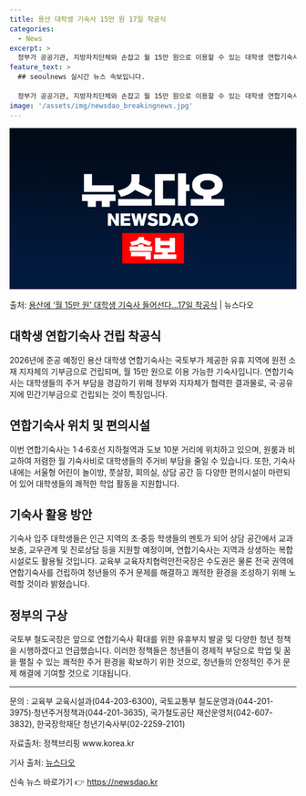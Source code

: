 ```yaml
---
title: 용산 대학생 기숙사 15만 원 17일 착공식
categories:
  - News
excerpt: >
  정부가 공공기관, 지방자치단체와 손잡고 월 15만 원으로 이용할 수 있는 대학생 연합기숙사를 용산에 짓는다.…
feature_text: >
  ## seoulnews 실시간 뉴스 속보입니다.

  정부가 공공기관, 지방자치단체와 손잡고 월 15만 원으로 이용할 수 있는 대학생 연합기숙사를 용산에 짓는다.…
image: '/assets/img/newsdao_breakingnews.jpg'
---
```


![뉴스다오 속보](/assets/img/newsdao_breakingnews.jpg)

<p>출처: <a href="https://newsdao.kr/3599" rel="dofollow">용산에 ‘월 15만 원’ 대학생 기숙사 들어선다…17일 착공식</a> | 뉴스다오</p>

<h2 data-ke-size="size26">대학생 연합기숙사 건립 착공식</h2>
<p data-ke-size="size16">2026년에 준공 예정인 용산 대학생 연합기숙사는 국토부가 제공한 유휴 지역에 원전 소재 지자체의 기부금으로 건립되며, 월 15만 원으로 이용 가능한 기숙사입니다. 연합기숙사는 대학생들의 주거 부담을 경감하기 위해 정부와 지자체가 협력한 결과물로, 국·공유지에 민간기부금으로 건립되는 것이 특징입니다.</p>

<h2 data-ke-size="size26">연합기숙사 위치 및 편의시설</h2>
<p data-ke-size="size16">이번 연합기숙사는 1·4·6호선 지하철역과 도보 10분 거리에 위치하고 있으며, 원룸과 비교하여 저렴한 월 기숙사비로 대학생들의 주거비 부담을 줄일 수 있습니다. 또한, 기숙사 내에는 서울형 어린이 놀이방, 풋살장, 회의실, 상담 공간 등 다양한 편의시설이 마련되어 있어 대학생들의 쾌적한 학업 활동을 지원합니다.</p>

<h2 data-ke-size="size26">기숙사 활용 방안</h2>
<p data-ke-size="size16">기숙사 입주 대학생들은 인근 지역의 초·중등 학생들의 멘토가 되어 상담 공간에서 교과 보충, 교우관계 및 진로상담 등을 지원할 예정이며, 연합기숙사는 지역과 상생하는 복합시설로도 활용될 것입니다. 교육부 교육자치협력안전국장은 수도권은 물론 전국 권역에 연합기숙사를 건립하여 청년들의 주거 문제를 해결하고 쾌적한 환경을 조성하기 위해 노력할 것이라 밝혔습니다.</p>

<h2 data-ke-size="size26">정부의 구상</h2>
<p data-ke-size="size16">국토부 철도국장은 앞으로 연합기숙사 확대를 위한 유휴부지 발굴 및 다양한 청년 정책을 시행하겠다고 언급했습니다. 이러한 정책들은 청년들이 경제적 부담으로 학업 및 꿈을 펼칠 수 있는 쾌적한 주거 환경을 확보하기 위한 것으로, 청년들의 안정적인 주거 문제 해결에 기여할 것으로 기대됩니다.</p>

<hr>
<p data-ke-size="size16">문의 : 교육부 교육시설과(044-203-6300), 국토교통부 철도운영과(044-201-3975)·청년주거정책과(044-201-3635), 국가철도공단 재산운영처(042-607-3832), 한국장학재단 청년기숙사부(02-2259-2101)</p>
<p data-ke-size="size16">자료출처: 정책브리핑 www.korea.kr</p>
<p data-ke-size="size16">기사 출처: <a href="https://newsdao.kr/3599">뉴스다오</a></p>
 

신속 뉴스 바로가기 👉 <a href="https://newsdao.kr" rel="dofollow">https://newsdao.kr</a>


